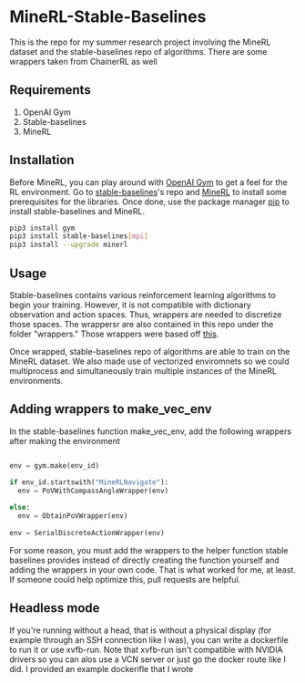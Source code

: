 # MineRL-Stable-Baselines

This is the repo for my summer research project involving the MineRL dataset and the stable-baselines repo of algorithms. There are some wrappers taken from ChainerRL as well 

## Requirements 
1. OpenAI Gym
2. Stable-baselines
3. MineRL

## Installation

Before MineRL, you can play around with [OpenAI Gym](https://gym.openai.com/) to get a feel for the RL environment. Go to [stable-baselines](https://github.com/hill-a/stable-baselines)'s repo and [MineRL](https://minerl.io/docs/tutorials/index.html) to install some prerequisites for the libraries. Once done, use the package manager [pip](https://pip.pypa.io/en/stable/) to install stable-baselines and MineRL.

```bash
pip3 install gym
pip3 install stable-baselines[mpi]
pip3 install --upgrade minerl
```

## Usage

Stable-baselines contains various reinforcement learning algorithms to begin your training. However, it is not compatible with dictionary observation and action spaces. Thus, wrappers are needed to discretize those spaces. The wrappersr are also contained in this repo under the folder "wrappers." Those wrappers were based off [this](https://github.com/minerllabs/baselines/tree/master/general/chainerrl/baselines). 

Once wrapped, stable-baselines repo of algorithms are able to train on the MineRL dataset. We also made use of vectorized enviromnets so we could multiprocess and simultaneously train multiple instances of the MineRL environments.

## Adding wrappers to make_vec_env

In the stable-baselines function make_vec_env, add the following wrappers after making the environment

```python

env = gym.make(env_id)

if env_id.startswith("MineRLNavigate"):
  env = PoVWithCompassAngleWrapper(env)
  
else:
  env = ObtainPoVWrapper(env)
  
env = SerialDiscreteActionWrapper(env)
```

For some reason, you must add the wrappers to the helper function stable baselines provides instead of directly creating the function yourself and adding the wrappers in your own code. That is what worked for me, at least. If someone could help optimize this, pull requests are helpful. 

## Headless mode

If you're running without a head, that is without a physical display (for example through an SSH connection like I was), you can write a dockerfile to run it or use xvfb-run. Note that xvfb-run isn't compatible with NVIDIA drivers so you can alos use a VCN server or just go the docker route like I did. I provided an example dockerifle that I wrote

